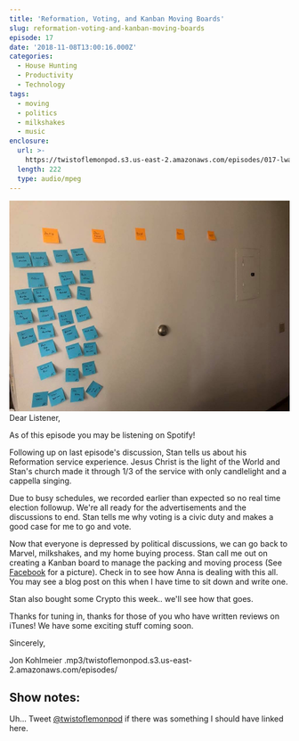```yaml
---
title: 'Reformation, Voting, and Kanban Moving Boards'
slug: reformation-voting-and-kanban-moving-boards
episode: 17
date: '2018-11-08T13:00:16.000Z'
categories:
  - House Hunting
  - Productivity
  - Technology
tags:
  - moving
  - politics
  - milkshakes
  - music
enclosure:
  url: >-
    https://twistoflemonpod.s3.us-east-2.amazonaws.com/episodes/017-lwatol-20181108.mp3 
  length: 222
  type: audio/mpeg
---
```


![](./45327660_336045846945094_2409562380603228160_n.jpg)Dear Listener,

As of this episode you may be listening on Spotify!

Following up on last episode's discussion, Stan tells us about his Reformation service experience. Jesus Christ is the light of the World and Stan's church made it through 1/3 of the service with only candlelight and a cappella singing.

Due to busy schedules, we recorded earlier than expected so no real time election followup. We're all ready for the advertisements and the discussions to end. Stan tells me why voting is a civic duty and makes a good case for me to go and vote.

Now that everyone is depressed by political discussions, we can go back to Marvel, milkshakes, and my home buying process. Stan call me out on creating a Kanban board to manage the packing and moving process (See [Facebook](https://facebook.com/twistoflemonpod) for a picture). Check in to see how Anna is dealing with this all. You may see a blog post on this when I have time to sit down and write one.

Stan also bought some Crypto this week.. we'll see how that goes.

Thanks for tuning in, thanks for those of you who have written reviews on iTunes! We have some exciting stuff coming soon.

Sincerely,

Jon Kohlmeier
.mp3/twistoflemonpod.s3.us-east-2.amazonaws.com/episodes/
## Show notes:

Uh... Tweet [@twistoflemonpod](https://twitter.com/twistoflemonpod) if there was something I should have linked here.

